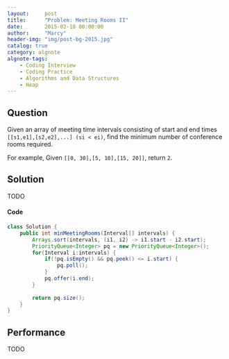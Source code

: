```yaml
---
layout:     post
title:      "Problem: Meeting Rooms II"
date:       2015-02-18 00:00:00
author:     "Marcy"
header-img: "img/post-bg-2015.jpg"
catalog: true
category: algnote
algnote-tags:
    - Coding Interview
    - Coding Practice
    - Algorithms and Data Structures
    - Heap
---
```


## Question

Given an array of meeting time intervals consisting of start and end times `[[s1,e1],[s2,e2],...] (si < ei)`, find the minimum number of conference rooms required.

For example,
Given `[[0, 30],[5, 10],[15, 20]]`,
return `2`.

## Solution
TODO

#### Code
```java
class Solution {
    public int minMeetingRooms(Interval[] intervals) {
        Arrays.sort(intervals, (i1, i2) -> i1.start - i2.start);
        PriorityQueue<Integer> pq = new PriorityQueue<Integer>();
        for(Interval i:intervals) {
            if(!pq.isEmpty() && pq.peek() <= i.start) {
                pq.poll();
            }
            pq.offer(i.end);
        }
        
        return pq.size();
    }
}
```

## Performance
TODO